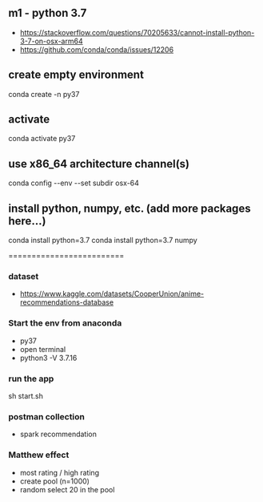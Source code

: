 ## m1 - python 3.7
- https://stackoverflow.com/questions/70205633/cannot-install-python-3-7-on-osx-arm64
- https://github.com/conda/conda/issues/12206

## create empty environment
conda create -n py37

## activate
conda activate py37

## use x86_64 architecture channel(s)
conda config --env --set subdir osx-64

## install python, numpy, etc. (add more packages here...)
conda install python=3.7
conda install python=3.7 numpy

=========================

### dataset
- https://www.kaggle.com/datasets/CooperUnion/anime-recommendations-database

### Start the env from anaconda
- py37
- open terminal
- python3 -V
3.7.16

### run the app
sh start.sh

### postman collection
- spark recommendation

### Matthew effect
- most rating / high rating
- create pool (n=1000)
- random select 20 in the pool 